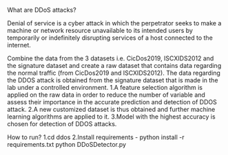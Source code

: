 What are DDoS attacks?

Denial of service is a cyber attack in which the perpetrator seeks to make a machine or network resource unavailable to its intended users by temporarily or indefinitely disrupting services of a host connected to the internet. 

Combine the data from the 3 datasets i.e. CicDos2019, ISCXIDS2012 and the signature dataset and create a raw dataset that contains data regarding the normal traffic (from CicDos2019 and ISCXIDS2012). The data regarding the DDOS attack is obtained from the signature dataset that is made in the lab under a controlled environment.
1.A feature selection algorithm is applied on the raw data in order to reduce the number of variable and assess their importance in the accurate prediction and detection of DDOS attack.
2.A new customized dataset is thus obtained and further machine learning algorithms are applied to it.
3.Model with the highest accuracy is chosen for detection of DDOS attacks.

How to run?
1.cd ddos
2.Install requirements - python install -r requirements.txt
python DDoSDetector.py
